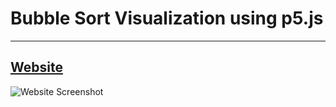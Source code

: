 # Bubble Sort Visualization using p5.js
---
[Website](https://navygun32.github.io/bubble-sort-visualization/)
---
![Website Screenshot](https://user-images.githubusercontent.com/69947442/122683633-bad65480-d22a-11eb-95ff-63c8c7df247b.png)
